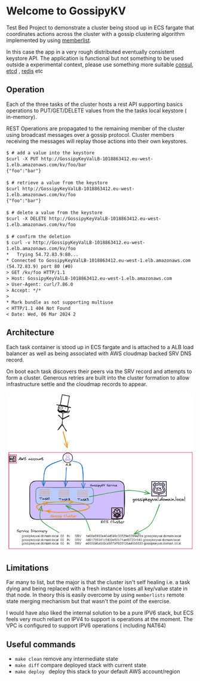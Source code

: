 # Welcome to GossipyKV

Test Bed Project to demonstrate a cluster being stood up in ECS fargate that coordinates actions across the cluster with a gossip clustering algorithm implemented by using [memberlist](https://github.com/hashicorp/memberlist).

In this case the app in a very rough distributed eventually consistent keystore API. The application is functional but not something to be used outside a experimental context, please use something more suitable [consul](https://github.com/hashicorp/consul), [etcd](https://github.com/etcd-io/etcd) , [redis](https://github.com/redis/redis) etc

## Operation

Each of the three tasks of the cluster hosts a rest API supporting basics operations to PUT/GET/DELETE values from the the tasks local keystore ( in-memory).

REST Operations are propagated to the remaining member of the cluster using broadcast messages over a gossip protocol. Cluster members receiving the messages will replay those actions into their own keystores.

```
$ # add a value into the keystore
$curl -X PUT http://GossipyKeyValLB-1018863412.eu-west-1.elb.amazonaws.com/kv/foo/bar
{"foo":"bar"}

$ # retrieve a value from the keystore
$curl http://GossipyKeyValLB-1018863412.eu-west-1.elb.amazonaws.com/kv/foo
{"foo":"bar"}

$ # delete a value from the keystore
$curl -X DELETE http://GossipyKeyValLB-1018863412.eu-west-1.elb.amazonaws.com/kv/foo

$ # confirm the deletion
$ curl -v http://GossipyKeyValLB-1018863412.eu-west-1.elb.amazonaws.com/kv/foo
*   Trying 54.72.83.9:80...
* Connected to GossipyKeyValLB-1018863412.eu-west-1.elb.amazonaws.com (54.72.83.9) port 80 (#0)
> GET /kv/foo HTTP/1.1
> Host: GossipyKeyValLB-1018863412.eu-west-1.elb.amazonaws.com
> User-Agent: curl/7.86.0
> Accept: */*
>
* Mark bundle as not supporting multiuse
< HTTP/1.1 404 Not Found
< Date: Wed, 06 Mar 2024 2
```

## Architecture

Each task container is stood up in ECS fargate and is attached to a ALB load balancer as well as being associated with AWS cloudmap backed SRV DNS record.

On boot each task discovers their peers via the SRV record and attempts to form a cluster. Generous retries are built into the cluster formation to allow infrastructure settle and the cloudmap records to appear.

![diagram](_media/Gossipy.png ":size=25%")

## Limitations

Far many to list, but the major is that the cluster isn't self healing i.e. a task dying and being replaced with a fresh instance loses all key/value state in that node. In theory this is easily overcome by using `memberlists` remote state merging mechanism but that wasn't the point of the exercise.

I would have also liked the internal solution to be a pure IPV6 stack, but ECS feels very much reliant on IPV4 to support is operations at the moment. The VPC is configured to support IPV6 operations ( including NAT64)

## Useful commands

-   `make clean` remove any intermediate state
-   `make diff` compare deployed stack with current state
-   `make deploy ` deploy this stack to your default AWS account/region
